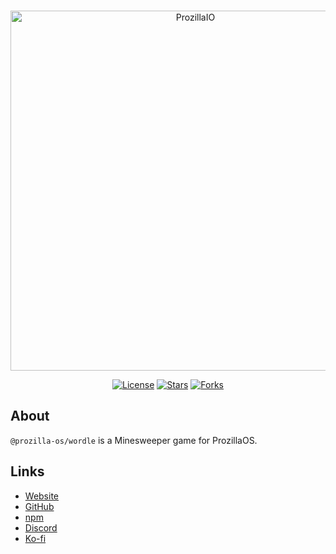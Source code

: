 <div align="center">
 <br />
 <p>
  <a href="https://io.prozilla.dev/"><img src="https://io.prozilla.dev/assets/logo.svg" width="576" alt="ProzillaIO" /></a>
 </p>
 <p>
  <a href="https://github.com/prozilla-os/ProzillaIO/blob/main/LICENSE.md"><img alt="License" src="https://img.shields.io/github/license/prozilla-os/ProzillaIO?style=flat-square&color=FF4D5B&label=License"></a>
  <a href="https://github.com/prozilla-os/ProzillaIO"><img alt="Stars" src="https://img.shields.io/github/stars/prozilla-os/ProzillaIO?style=flat-square&color=FED24C&label=%E2%AD%90"></a>
  <a href="https://github.com/prozilla-os/ProzillaIO"><img alt="Forks" src="https://img.shields.io/github/forks/prozilla-os/ProzillaIO?style=flat-square&color=4D9CFF&label=Forks&logo=github"></a>
 </p>
</div>

## About

`@prozilla-os/wordle` is a Minesweeper game for ProzillaOS.

## Links

- [Website][site]
- [GitHub][github]
- [npm][npm]
- [Discord][discord]
- [Ko-fi][ko-fi]

[site]: https://io.prozilla.dev/minesweeper
[github]: https://github.com/prozilla-os/ProzillaIO/tree/main/packages/games/minesweeper
[npm]: https://www.npmjs.com/package/@prozilla-os/minesweeper
[discord]: https://discord.gg/JwbyQP4tdz
[ko-fi]: https://ko-fi.com/prozilla
